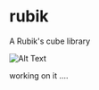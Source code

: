 # rubik

A Rubik's cube library

![Alt Text](https://media.giphy.com/media/vFKqnCdLPNOKc/giphy.gif)

working on it ....
